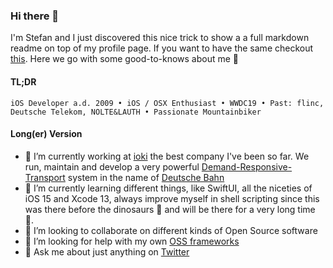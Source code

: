 ### Hi there 👋

I'm Stefan and I just discovered this nice trick to show a a full markdown readme on top of my profile page. If you want to have the same checkout [this](https://docs.github.com/en/account-and-profile/setting-up-and-managing-your-github-profile/customizing-your-profile/managing-your-profile-readme). Here we go with some good-to-knows about me 🥳

#### TL;DR

`iOS Developer a.d. 2009 • iOS / OSX Enthusiast • WWDC19 • Past: flinc, Deutsche Telekom, NOLTE&LAUTH • Passionate Mountainbiker`

#### Long(er) Version

- 🔭 I’m currently working at [ioki](https://ioki.com) the best company I've been so far. We run, maintain and develop a very powerful [Demand-Responsive-Transport](https://en.wikipedia.org/wiki/Demand-responsive_transport) system in the name of [Deutsche Bahn](https://www.bahn.de)
- 🌱 I’m currently learning different things, like SwiftUI, all the niceties of iOS 15 and Xcode 13, always improve myself in shell scripting since this was there before the dinosaurs 🦖 and will be there for a very long time 🔮.
- 👯 I’m looking to collaborate on different kinds of Open Source software
- 🤔 I’m looking for help with my own [OSS frameworks](https://blackjacx.github.io/Projects/)
- 💬 Ask me about just anything on [Twitter](https://twitter.com/Blackjacxxx)
